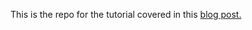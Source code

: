 This is the repo for the tutorial covered in this [blog post.](https://blog.logrocket.com/detecting-location-react-phone-number-input/)

